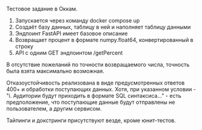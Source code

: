 Тестовое задание в Оккам.

1. Запускается через команду docker compose up
2. Создаёт базу данных, таблицу в ней и наполняет таблицу данными
3. Эндпоинт FastAPI имеет базовое описание
4. Возвращает процент в формате numpy.float64, конвертированный в строку
5. API с одним GET эндпоинтом /getPercent 

В отсутствие пожеланий по точности возвращаемого числа, точность была взята максимально возможная.

Отказоустойчивость реализована в виде предусмотренных ответов 400+ и обработки поступающих данных. Хотя, при указанном условии - "i.	Аудитории будут приходить в формате SQL синтаксиса..." - есть предположение, что поступающие данные будут отправлены не пользователем, а другим сервисом.

Тайпинги и докстринги присутствуют везде, кроме юнит-тестов.
